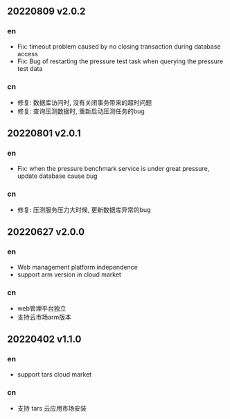 

## 20220809 v2.0.2

### en

- Fix: timeout problem caused by no closing transaction during database access
- Fix: Bug of restarting the pressure test task when querying the pressure test data
### cn

- 修复: 数据库访问时, 没有关闭事务带来的超时问题
- 修复: 查询压测数据时, 重新启动压测任务的bug
## 20220801 v2.0.1

### en

- Fix: when the pressure benchmark service is under great pressure, update database cause bug
### cn

- 修复: 压测服务压力大时候, 更新数据库异常的bug

## 20220627 v2.0.0

### en

- Web management platform independence
- support arm version in cloud market

### cn

- web管理平台独立
- 支持云市场arm版本

## 20220402 v1.1.0

### en

- support tars cloud market

### cn

- 支持 tars 云应用市场安装
